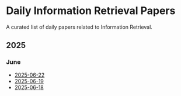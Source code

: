 # Daily Information Retrieval Papers

A curated list of daily papers related to Information Retrieval.

## 2025

### June
- [2025-06-22](./reports/2025-06/2025-06-22.md)
- [2025-06-19](./reports/2025-06/2025-06-19.md)
- [2025-06-18](./reports/2025-06/2025-06-18.md)
